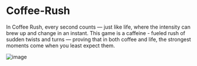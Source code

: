 # Coffee-Rush
In Coffee Rush, every second counts — just like life, where the intensity can brew up and change in an instant. This game is a caffeine - fueled rush of sudden twists and turns — proving that in both coffee and life, the strongest moments come when you least expect them.

![image](https://github.com/user-attachments/assets/c39353d1-8b86-4ade-9f32-b161ca7aae60)
